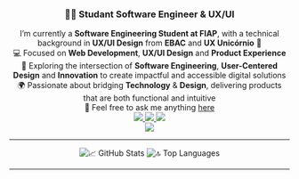 <h3 align="center">👨‍💻 Studant Software Engineer & UX/UI </h3>

<div align="center"> 
       I’m currently a <strong>Software Engineering Student at FIAP</strong>, with a technical background in <strong>UX/UI Design</strong> from <strong>EBAC</strong> and <strong>UX Unicórnio</strong> 🎨<br> 💻 Focused on <strong>Web Development</strong>, <strong>UX/UI Design</strong> and <strong>Product Experience</strong><br> 🚀 Exploring the intersection of <strong>Software Engineering</strong>, <strong>User-Centered Design</strong> and <strong>Innovation</strong> to create impactful and accessible digital solutions<br> 🌍 Passionate about bridging <strong>Technology</strong> & <strong>Design</strong>, delivering products that are both functional and intuitive 
</div>

<div align="center">
  💬 Feel free to ask me anything <a href="https://github.com/juniorlds98/juniorlds98/issues">here</a>
</div>

<div align="center">
       <a href="https://br.linkedin.com/in/junior-silva" target="_blank">
              <img src="https://img.shields.io/badge/LinkedIn-0077B5?style=for-the-badge&logo=linkedin&logoColor=white" />
       </a>
       <a href="mailto:juniorlds.98@gmail.com">
              <img src="https://img.shields.io/badge/Gmail-D14836?style=for-the-badge&logo=gmail&logoColor=white" />
       </a>
       <a href="https://www.instagram.com/juniors_lds/" target="_blank">
              <img src="https://img.shields.io/badge/Instagram-E4405F?style=for-the-badge&logo=instagram&logoColor=white" />
       </a>
</div>

<div align="center">
  <img src="https://skillicons.dev/icons?i=python,scikitlearn,tensorflow,pytorch,django,java,html,css,bootstrap,tailwind,figma,js,react,mysql" />
</div>

<hr/>

<div align="center">
  <img src="https://github-readme-stats.vercel.app/api?username=juniorlds98&show_icons=true&theme=react&border_radius=10&count_private=true" alt="📈 GitHub Stats" />
  <img src="https://github-readme-stats.vercel.app/api/top-langs?username=juniorlds98&layout=compact&theme=react&border_radius=10&langs_count=8" alt="🔝 Top Languages" />
</div>

<hr/>
